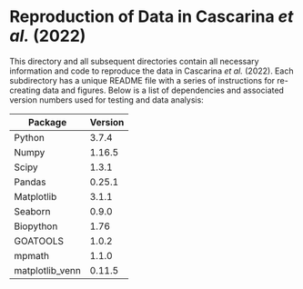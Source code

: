 # Reproduction of Data in Cascarina *et al.* (2022)

This directory and all subsequent directories contain all necessary information and code to reproduce the data in Cascarina *et al.* (2022). Each subdirectory has a unique README file with a series of instructions for re-creating data and figures. Below is a list of dependencies and associated version numbers used for testing and data analysis:

| Package | Version |
| ----------- | ----------- |
| Python | 3.7.4 | 
| Numpy | 1.16.5 |
| Scipy | 1.3.1 |
| Pandas | 0.25.1 |
| Matplotlib | 3.1.1 |
| Seaborn | 0.9.0 |
| Biopython | 1.76 |
| GOATOOLS | 1.0.2 |
| mpmath | 1.1.0 |
| matplotlib_venn | 0.11.5 |
